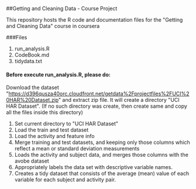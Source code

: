 ##Getting and Cleaning Data - Course Project

This repository hosts the R code and documentation files for the "Getting and Cleaning Data" course in coursera

###Files
1. run_analysis.R
2. CodeBook.md
3. tidydata.txt

#### Before execute run_analysis.R, please do: 
  Download the dataset "https://d396qusza40orc.cloudfront.net/getdata%2Fprojectfiles%2FUCI%20HAR%20Dataset.zip"
    and extract zip file. It will create a directory "UCI HAR Dataset". (If no such directory was create, then create same and copy all the files inside this directory)

1.  Set current directory to "UCI HAR Dataset"   
2.  Load the train and test dataset
3.  Load the activity and feature info 
4.  Merge training and test datasets, and keeping only those columns which reflect a mean or standard deviation measurements
5.  Loads the activity and subject data, and merges those columns with the avobe dataset
6.  Appropriately labels the data set with descriptive variable names. 
7.  Creates a tidy dataset that consists of the average (mean) value of each variable for each subject and activity pair.

